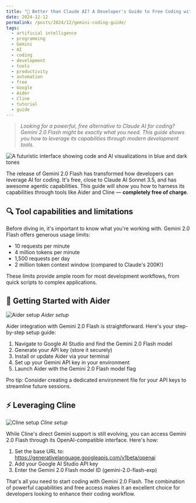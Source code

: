 ```yaml
---
title: "🤖 Better than Claude AI? A Developer's Guide to Free Coding with Gemini 2.0 Flash (Aider & Cline) 🔥"
date: 2024-12-12
permalink: /posts/2024/12/gemini-coding-guide/
tags:
  - artificial intelligence
  - programming
  - Gemini
  - AI
  - coding
  - development
  - tools
  - productivity
  - automation
  - free
  - Google
  - Aider
  - Cline
  - tutorial
  - guide
---
```


> *Looking for a powerful, free alternative to Claude AI for coding? Gemini 2.0 Flash might be exactly what you need. This guide shows you how to leverage its capabilities through modern development tools.*

![A futuristic interface showing code and AI visualizations in blue and dark tones](https://images.unsplash.com/photo-1607705703571-c5a8695f18f6?q=80)

The release of Gemini 2.0 Flash has transformed how developers can leverage AI for coding. It's free, close to Claude AI Sonnet 3.5, and has awesome agentic capabilities. This guide will show you how to harness its capabilities through tools like Aider and Cline — **completely free of charge**.

## 🔍 Tool capabilities and limitations

Before diving in, it's important to know what you're working with. Gemini 2.0 Flash offers generous usage limits:

- 10 requests per minute
- 4 million tokens per minute
- 1,500 requests per day
- 2 million token context window (compared to Claude's 200K!)

These limits provide ample room for most development workflows, from quick scripts to complex applications.

## 🚀 Getting Started with Aider

![Aider setup](https://miro.medium.com/v2/resize:fit:1400/format:webp/1*vwfbrUIKnnjOZN_C-zGbaQ.png)
*Aider setup*

Aider integration with Gemini 2.0 Flash is straightforward. Here's your step-by-step setup guide:

1. Navigate to Google AI Studio and find the Gemini 2.0 Flash model
2. Generate your API key (store it securely)
3. Install or update Aider via your terminal
4. Set up your Gemini API key in your environment
5. Launch Aider with the Gemini 2.0 Flash model flag

Pro tip: Consider creating a dedicated environment file for your API keys to streamline future sessions.

## ⚡ Leveraging Cline

![Cline setup](https://miro.medium.com/v2/resize:fit:1400/format:webp/1*zOKYuguKhguFQ7HMF7HHgw.png)
*Cline setup*

While Cline's direct Gemini support is still evolving, you can access Gemini 2.0 Flash through its OpenAI-compatible interface. Here's how:

1. Set the base URL to: https://generativelanguage.googleapis.com/v1beta/openai
2. Add your Google AI Studio API key
3. Enter the Gemini 2.0 Flash model ID (gemini-2.0-flash-exp)

That's all you need to start coding with Gemini 2.0 Flash. The combination of powerful capabilities and free access makes it an excellent choice for developers looking to enhance their coding workflow. 